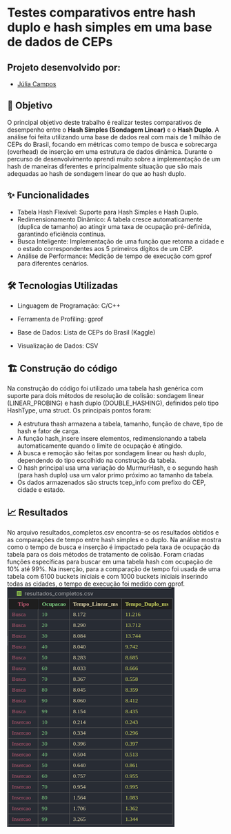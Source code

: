 # Testes comparativos entre hash duplo e hash simples em uma base de dados de CEPs

## Projeto desenvolvido por:
- [Júlia Campos](https://github.com/juliacamposn)

## 🎯 Objetivo

O principal objetivo deste trabalho é realizar testes comparativos de desempenho entre o **Hash Simples (Sondagem Linear)** e o **Hash Duplo**. A análise foi feita utilizando uma base de dados real com mais de 1 milhão de CEPs do Brasil, focando em métricas como tempo de busca e sobrecarga (overhead) de inserção em uma estrutura de dados dinâmica.
Durante o percurso de desenvolvimento aprendi muito sobre a implementação de um hash de maneiras diferentes e principalmente situação que são mais adequadas ao hash de sondagem linear do que ao hash duplo.

## ✨ Funcionalidades

- Tabela Hash Flexível: Suporte para Hash Simples e Hash Duplo.
- Redimensionamento Dinâmico: A tabela cresce automaticamente (duplica de tamanho) ao atingir uma taxa de ocupação pré-definida, garantindo eficiência contínua.
- Busca Inteligente: Implementação de uma função que retorna a cidade e o estado correspondentes aos 5 primeiros dígitos de um CEP.
- Análise de Performance: Medição de tempo de execução com gprof para diferentes cenários.

## 🛠️ Tecnologias Utilizadas

- Linguagem de Programação: C/C++

- Ferramenta de Profiling: gprof

- Base de Dados: Lista de CEPs do Brasil (Kaggle)

- Visualização de Dados: CSV

## 🏗️ Construção do código
Na construção do código foi utilizado uma tabela hash genérica com suporte para dois métodos de resolução de colisão: sondagem linear (LINEAR_PROBING) e hash duplo (DOUBLE_HASHING), definidos pelo tipo HashType, uma struct.
Os principais pontos foram:
- A estrutura thash armazena a tabela, tamanho, função de chave, tipo de hash e fator de carga.
- A função hash_insere insere elementos, redimensionando a tabela automaticamente quando o limite de ocupação é atingido.
- A busca e remoção são feitas por sondagem linear ou hash duplo, dependendo do tipo escolhido na construção da tabela.
- O hash principal usa uma variação do MurmurHash, e o segundo hash (para hash duplo) usa um valor primo próximo ao tamanho da tabela.
- Os dados armazenados são structs tcep_info com prefixo do CEP, cidade e estado.

## 📈 Resultados
No arquivo resultados_completos.csv encontra-se os resultados obtidos e as comparações de tempo entre hash simples e o duplo. Na análise mostra como o tempo de busca e inserção é impactado pela taxa de ocupação da tabela para os dois métodos de tratamento de colisão. Foram criadas funções específicas para buscar em uma tabela hash com ocupação de 10% até 99%. Na inserção, para a comparação de tempo foi usada de uma tabela com 6100 buckets iniciais  e com 1000 buckets iniciais inserindo todas as cidades, o tempo de execução foi medido com gprof.
![tabela de resultados](image.png)